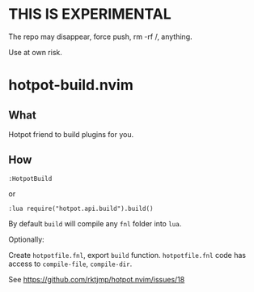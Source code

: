 # THIS IS EXPERIMENTAL

The repo may disappear, force push, rm -rf /, anything.

Use at own risk.

# hotpot-build.nvim

## What

Hotpot friend to build plugins for you.

## How

`:HotpotBuild`

or

`:lua require("hotpot.api.build").build()`

By default `build` will compile any `fnl` folder into `lua`.

Optionally:

Create `hotpotfile.fnl`, export `build` function. `hotpotfile.fnl` code has
access to `compile-file`, `compile-dir`.

See https://github.com/rktjmp/hotpot.nvim/issues/18

